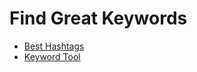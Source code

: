 # Find Great Keywords

- [Best Hashtags](http://best-hashtags.com/)
- [Keyword Tool](https://keywordtool.io/)


